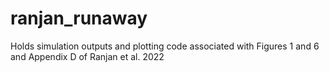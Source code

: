 # ranjan_runaway
 
Holds simulation outputs and plotting code associated with Figures 1 and 6 and Appendix D of Ranjan et al. 2022
